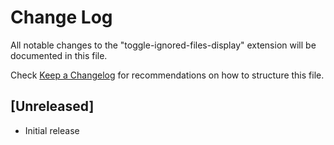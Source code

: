 # Change Log

All notable changes to the "toggle-ignored-files-display" extension will be documented in this file.

Check [Keep a Changelog](http://keepachangelog.com/) for recommendations on how to structure this file.

## [Unreleased]

- Initial release